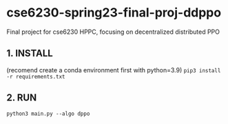 # cse6230-spring23-final-proj-ddppo
Final project for cse6230 HPPC, focusing on decentralized distributed PPO

## 1. INSTALL
(recomend create a conda environment first with python=3.9)
`pip3 install -r requirements.txt`

## 2. RUN

`python3 main.py --algo dppo`

